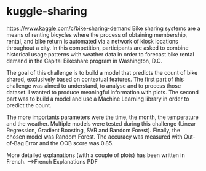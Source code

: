 # kuggle-sharing
https://www.kaggle.com/c/bike-sharing-demand
Bike sharing systems are a means of renting bicycles where the process of obtaining membership, rental, and bike return is automated via a network of kiosk locations throughout a city.
In this competition, participants are asked to combine historical usage patterns with weather data in order to forecast bike rental demand in the Capital Bikeshare program in Washington, D.C.

The goal of this challenge is to build a model that predicts the count of bike shared, exclusively based on contextual features. The first part of this challenge was aimed to understand, to analyse and to process those dataset. I wanted to produce meaningful information with plots. The second part was to build a model and use a Machine Learning library in order to predict the count.

The more importants parameters were the time, the month, the temperature and the weather.
Multiple models were tested during this challenge (Linear Regression, Gradient Boosting, SVR and Random Forest). Finally, the chosen model was Random Forest. The accuracy was measured with Out-of-Bag Error and the OOB score was 0.85.

More detailed explanations (with a couple of plots) has been written in French. -->French Explanations PDF
